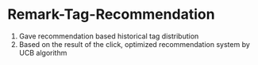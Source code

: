 # Remark-Tag-Recommendation
1. Gave recommendation based historical tag distribution
2. Based on the result of the click, optimized recommendation system by UCB algorithm
